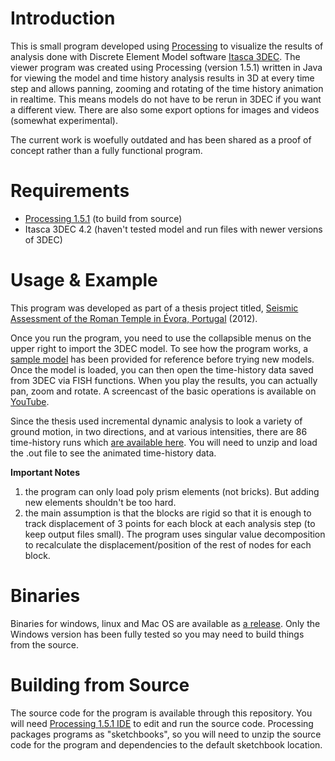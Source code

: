 # Introduction
This is small program developed using [Processing](https://processing.org/) to visualize the results of analysis done with Discrete Element Model software [Itasca 3DEC](https://www.itascacg.com/software/3DEC). The viewer program was created using Processing (version 1.5.1) written in Java for viewing the model and time history analysis results in 3D at every time step and allows panning, zooming and rotating of the time history animation in realtime. This means models do not have to be rerun in 3DEC if you want a different view. There are also some export options for images and videos (somewhat experimental). 

The current work is woefully outdated and has been shared as a proof of concept rather than a fully functional program.

# Requirements
- [Processing 1.5.1](https://github.com/processing/processing/releases/download/processing-1.5.1/processing-1.5.1-windows.zip) (to build from source)
- Itasca 3DEC 4.2 (haven't tested model and run files with newer versions of 3DEC)

# Usage & Example
This program was developed as part of a thesis project titled, [Seismic Assessment of the Roman Temple in Évora, Portugal](https://msc-sahc.org/wp-content/uploads/2020/07/2012_ANayeri.pdf) (2012). 

Once you run the program, you need to use the collapsible menus on the upper right to import the 3DEC model. To see how the program works, a [sample model](https://raw.githubusercontent.com/anayeri/Visual3DEC/main/example/model/m03_geometry.dat) has been provided for reference before trying new models. Once the model is loaded, you can then open the time-history data saved from 3DEC via FISH functions. When you play the results, you can actually pan, zoom and rotate. A screencast of the basic operations is available on [YouTube](https://youtu.be/L4JJ2jVPOj8).

Since the thesis used incremental dynamic analysis to look a variety of ground motion, in two directions, and at various intensities, there are 86 time-history runs which [are available here](https://drive.google.com/open?id=0B9x30pwAHhpgekVERXhMMGlHQW8). You will need to unzip and load the .out file to see the animated time-history data.

**Important Notes**
1. the program can only load poly prism elements (not bricks). But adding new elements shouldn't be too hard.
2. the main assumption is that the blocks are rigid so that it is enough to track displacement of 3 points for each block at each analysis step (to keep output files small). The program uses singular value decomposition to recalculate the displacement/position of the rest of nodes for each block. 

# Binaries
Binaries for windows, linux and Mac OS are available as [a release](https://github.com/anayeri/Visual3DEC/releases). Only the Windows version has been fully tested so you may need to build things from the source.

# Building from Source
The source code for the program is available through this repository. You will need [Processing 1.5.1 IDE](https://github.com/processing/processing/releases/download/processing-1.5.1/processing-1.5.1-windows.zip) to edit and run the source code. Processing packages programs as "sketchbooks", so you will need to unzip the source code for the program and dependencies to the default sketchbook location.
